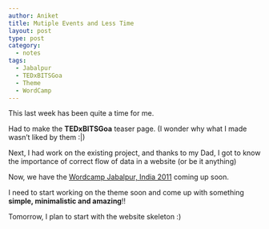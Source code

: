 ```yaml
---
author: Aniket
title: Mutiple Events and Less Time
layout: post
type: post
category:
  - notes
tags:
  - Jabalpur
  - TEDxBITSGoa
  - Theme
  - WordCamp
---
```

This last week has been quite a time for me.

Had to make the **TEDxBITSGoa** teaser page. (I wonder why what I made wasn’t liked by them :|)

Next, I had work on the existing project, and thanks to my Dad, I got to know the importance of correct flow of data in a website (or be it anything)

Now, we have the [Wordcamp Jabalpur, India 2011][1] coming up soon.

I need to start working on the theme soon and come up with something **simple, minimalistic and amazing**!!

Tomorrow, I plan to start with the website skeleton :)

 [1]: http://2011.jabalpur.wordcamp.org/ "Wordcamp Jabalpur, India"